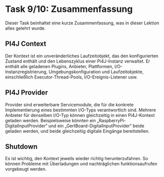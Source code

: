 # Task 9/10: Zusammenfassung
Dieser Task beinhaltet eine kurze Zusammenfassung, was in dieser Lektion alles gelehrt wurde.

## PI4J Context
Der Kontext ist ein unveränderliches Laufzeitobjekt, das den konfigurierten Zustand enthält und den Lebenszyklus einer 
Pi4J-Instanz verwaltet. Er enthält alle geladenen Plugins, Anbieter, Plattformen, I/O-Instanzregistrierung, 
Umgebungskonfiguration und Laufzeitobjekte, einschließlich Executor-Thread-Pools, I/O-Ereignis-Listener usw.

## PI4J Provider
Provider sind erweiterbare Servicemodule, die für die konkrete Implementierung eines bestimmten I/O-Typs verantwortlich 
sind. Mehrere Anbieter für denselben I/O-Typ können gleichzeitig in einen Pi4J-Kontext geladen werden. Beispielsweise 
könnten ein „RaspberryPi-DigitalInputProvider“ und ein „GertBoard-DigitalInputProvider“ beide geladen werden, und beide 
gleichzeitig digitale Eingänge bereitstellen.

## Shutdown
Es ist wichtig, den Kontext jeweils wieder richtig herunterzufahren. So können Probleme mit Überladungen und nachträglichen 
funktionsaufrufen vorgebeugt werden.